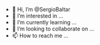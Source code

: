 - 👋 Hi, I’m @SergioBaltar
- 👀 I’m interested in ...
- 🌱 I’m currently learning ...
- 💞️ I’m looking to collaborate on ...
- 📫 How to reach me ...

<!---
SergioBaltar/SergioBaltar is a ✨ special ✨ repository because its `README.md` (this file) appears on your GitHub profile.
You can click the Preview link to take a look at your changes.
--->

